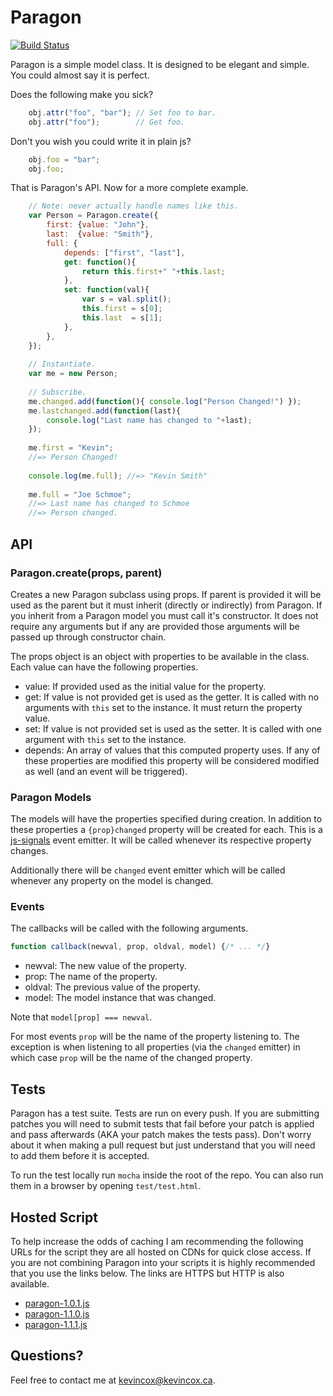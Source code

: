 # Paragon

[![Build Status](https://travis-ci.org/kevincox/paragon.js.svg?branch=master)](https://travis-ci.org/kevincox/paragon.js)

Paragon is a simple model class.  It is designed to be elegant and simple.  You
could almost say it is perfect.

Does the following make you sick?

```js
	obj.attr("foo", "bar"); // Set foo to bar.
	obj.attr("foo");        // Get foo.
```

Don't you wish you could write it in plain js?

```js
	obj.foo = "bar";
	obj.foo;
```

That is Paragon's API.  Now for a more complete example.

```js
	// Note: never actually handle names like this.
	var Person = Paragon.create({
		first: {value: "John"},
		last:  {value: "Smith"},
		full: {
			depends: ["first", "last"],
			get: function(){
				return this.first+" "+this.last;
			},
			set: function(val){
				var s = val.split();
				this.first = s[0];
				this.last  = s[1];
			},
		},
	});
	
	// Instantiate.
	var me = new Person;
	
	// Subscribe.
	me.changed.add(function(){ console.log("Person Changed!") });
	me.lastchanged.add(function(last){
		console.log("Last name has changed to "+last);
	});
	
	me.first = "Kevin";
	//=> Person Changed!
	
	console.log(me.full); //=> "Kevin Smith"
	
	me.full = "Joe Schmoe";
	//=> Last name has changed to Schmoe
	//=> Person changed.
```

## API

### Paragon.create(props, parent)

Creates a new Paragon subclass using props.  If parent is provided it will be
used as the parent but it must inherit (directly or indirectly) from Paragon.
If you inherit from a Paragon model you must call it's constructor.  It does not
require any arguments but if any are provided those arguments will be passed up
through constructor chain.

The props object is an object with properties to be available in the class.
Each value can have the following properties.

- value: If provided used as the initial value for the property.
- get: If value is not provided get is used as the getter.  It is called with
       no arguments with `this` set to the instance.  It must return the
       property value.
- set: If value is not provided set is used as the setter.  It is called with
       one argument with `this` set to the instance.
- depends: An array of values that this computed property uses.  If any of these
       properties are modified this property will be considered modified as
       well (and an event will be triggered).

### Paragon Models

The models will have the properties specified during creation.  In addition to
these properties a `{prop}changed` property will be created for each.  This is a
[js-signals](https://millermedeiros.github.io/js-signals/) event emitter.  It
will be called whenever its respective property changes.

Additionally there will be `changed` event emitter which will be called whenever
any property on the model is changed.

### Events

The callbacks will be called with the following arguments.

```js
function callback(newval, prop, oldval, model) {/* ... */}
```

- newval: The new value of the property.
- prop: The name of the property.
- oldval: The previous value of the property.
- model: The model instance that was changed.

Note that `model[prop] === newval`.

For most events `prop` will be the name of the property listening to.  The
exception is when listening to all properties (via the `changed` emitter) in
which case `prop` will be the name of the changed property.

## Tests

Paragon has a test suite.  Tests are run on every push.  If you are submitting
patches you will need to submit tests that fail before your patch is applied and
pass afterwards (AKA your patch makes the tests pass).  Don't worry about it
when making a pull request but just understand that you will need to add them
before it is accepted.

To run the test locally run `mocha` inside the root of the repo.  You can
also run them in a browser by opening `test/test.html`.

## Hosted Script

To help increase the odds of caching I am recommending the following URLs for
the script they are all hosted on CDNs for quick close access.  If you are not
combining Paragon into your scripts it is highly recommended that you use the
links below.  The links are HTTPS but HTTP is also available.

- [paragon-1.0.1.js](https://kevincox-cdn.appspot.com/Paragon-1.0.1.min)
- [paragon-1.1.0.js](https://kevincox-cdn.appspot.com/Paragon-1.1.0.min)
- [paragon-1.1.1.js](https://kevincox-cdn.appspot.com/Paragon-1.1.1.min)

## Questions?

Feel free to contact me at [kevincox@kevincox.ca](mailto:kevincox@kevincox.ca).
